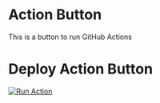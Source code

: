 # Action Button
This is a button to run GitHub Actions

# Deploy Action Button
[![Run Action](https://github-action-button.web.app/buttons/simple.svg?name=Deploy%20Action%20Button&eventType=deploy&type=simple)](https://github-action-button.web.app/repos/kouki-dan/action-button/button?name=Deploy%20Action%20Button&eventType=deploy&type=simple)
